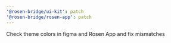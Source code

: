 ```yaml
---
'@rosen-bridge/ui-kit': patch
'@rosen-bridge/rosen-app': patch
---
```


Check theme colors in figma and Rosen App and fix mismatches
